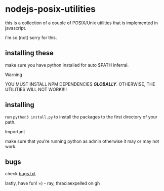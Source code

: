 # nodejs-posix-utilities
this is a collection of a couple of POSIX/Unix
utilities that is implemented in javascript.

i'm so (not) sorry for this.

## installing these
make sure you have python installed for auto
$PATH inferral.

> [!WARNING]
> YOU MUST INSTALL NPM DEPENDENCIES ***GLOBALLY***.
> OTHERWISE, THE UTILITIES WILL NOT WORK!!!!

## installing
run `python3 install.py` to install the packages to the first directory of your path.

> [!IMPORTANT]
> make sure that you're running python as admin otherwise it may or may not work.

## bugs
check [bugs.txt](BUGS.txt)

lastly, have fun! =)
\- ray, thraciaexpelled on gh
